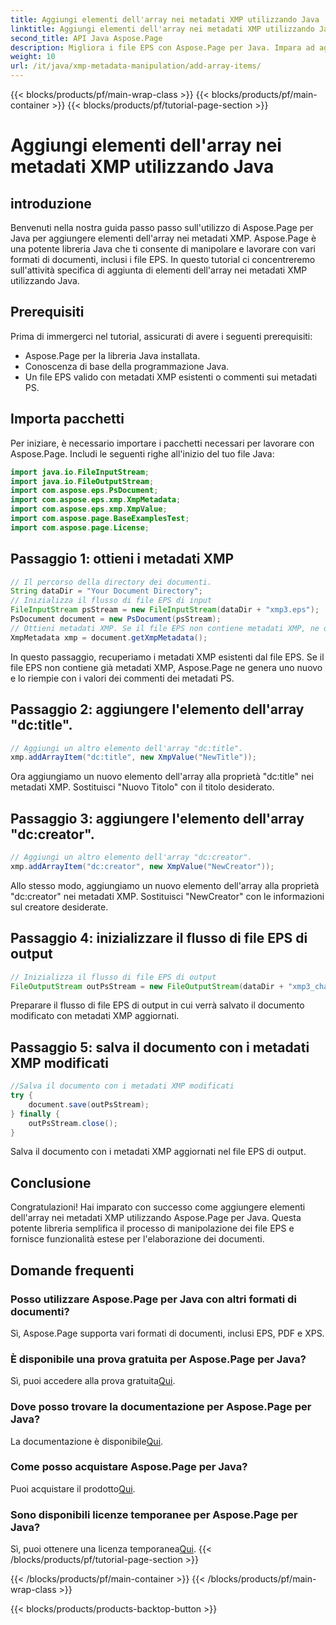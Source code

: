 ```yaml
---
title: Aggiungi elementi dell'array nei metadati XMP utilizzando Java
linktitle: Aggiungi elementi dell'array nei metadati XMP utilizzando Java
second_title: API Java Aspose.Page
description: Migliora i file EPS con Aspose.Page per Java. Impara ad aggiungere elementi dell'array ai metadati XMP senza sforzo. Segui subito la nostra guida passo passo!
weight: 10
url: /it/java/xmp-metadata-manipulation/add-array-items/
---
```


{{< blocks/products/pf/main-wrap-class >}}
{{< blocks/products/pf/main-container >}}
{{< blocks/products/pf/tutorial-page-section >}}

# Aggiungi elementi dell'array nei metadati XMP utilizzando Java

## introduzione
Benvenuti nella nostra guida passo passo sull'utilizzo di Aspose.Page per Java per aggiungere elementi dell'array nei metadati XMP. Aspose.Page è una potente libreria Java che ti consente di manipolare e lavorare con vari formati di documenti, inclusi i file EPS. In questo tutorial ci concentreremo sull'attività specifica di aggiunta di elementi dell'array nei metadati XMP utilizzando Java.
## Prerequisiti
Prima di immergerci nel tutorial, assicurati di avere i seguenti prerequisiti:
- Aspose.Page per la libreria Java installata.
- Conoscenza di base della programmazione Java.
- Un file EPS valido con metadati XMP esistenti o commenti sui metadati PS.
## Importa pacchetti
Per iniziare, è necessario importare i pacchetti necessari per lavorare con Aspose.Page. Includi le seguenti righe all'inizio del tuo file Java:
```java
import java.io.FileInputStream;
import java.io.FileOutputStream;
import com.aspose.eps.PsDocument;
import com.aspose.eps.xmp.XmpMetadata;
import com.aspose.eps.xmp.XmpValue;
import com.aspose.page.BaseExamplesTest;
import com.aspose.page.License;
```
## Passaggio 1: ottieni i metadati XMP
```java
// Il percorso della directory dei documenti.
String dataDir = "Your Document Directory";
// Inizializza il flusso di file EPS di input
FileInputStream psStream = new FileInputStream(dataDir + "xmp3.eps");
PsDocument document = new PsDocument(psStream);
// Ottieni metadati XMP. Se il file EPS non contiene metadati XMP, ne otteniamo uno nuovo pieno di valori dai commenti sui metadati PS (%%Creator, %%CreateDate, %%Title, ecc.)
XmpMetadata xmp = document.getXmpMetadata();
```
In questo passaggio, recuperiamo i metadati XMP esistenti dal file EPS. Se il file EPS non contiene già metadati XMP, Aspose.Page ne genera uno nuovo e lo riempie con i valori dei commenti dei metadati PS.
## Passaggio 2: aggiungere l'elemento dell'array "dc:title".
```java
// Aggiungi un altro elemento dell'array "dc:title".
xmp.addArrayItem("dc:title", new XmpValue("NewTitle"));
```
Ora aggiungiamo un nuovo elemento dell'array alla proprietà "dc:title" nei metadati XMP. Sostituisci "Nuovo Titolo" con il titolo desiderato.
## Passaggio 3: aggiungere l'elemento dell'array "dc:creator".
```java
// Aggiungi un altro elemento dell'array "dc:creator".
xmp.addArrayItem("dc:creator", new XmpValue("NewCreator"));
```
Allo stesso modo, aggiungiamo un nuovo elemento dell'array alla proprietà "dc:creator" nei metadati XMP. Sostituisci "NewCreator" con le informazioni sul creatore desiderate.
## Passaggio 4: inizializzare il flusso di file EPS di output
```java
// Inizializza il flusso di file EPS di output
FileOutputStream outPsStream = new FileOutputStream(dataDir + "xmp3_changed.eps");
```
Preparare il flusso di file EPS di output in cui verrà salvato il documento modificato con metadati XMP aggiornati.
## Passaggio 5: salva il documento con i metadati XMP modificati
```java
//Salva il documento con i metadati XMP modificati
try {			
    document.save(outPsStream);
} finally {
    outPsStream.close();
}
```
Salva il documento con i metadati XMP aggiornati nel file EPS di output.
## Conclusione
Congratulazioni! Hai imparato con successo come aggiungere elementi dell'array nei metadati XMP utilizzando Aspose.Page per Java. Questa potente libreria semplifica il processo di manipolazione dei file EPS e fornisce funzionalità estese per l'elaborazione dei documenti.
## Domande frequenti

### Posso utilizzare Aspose.Page per Java con altri formati di documenti?
Sì, Aspose.Page supporta vari formati di documenti, inclusi EPS, PDF e XPS.
### È disponibile una prova gratuita per Aspose.Page per Java?
 Sì, puoi accedere alla prova gratuita[Qui](https://releases.aspose.com/).
### Dove posso trovare la documentazione per Aspose.Page per Java?
 La documentazione è disponibile[Qui](https://reference.aspose.com/page/java/).
### Come posso acquistare Aspose.Page per Java?
 Puoi acquistare il prodotto[Qui](https://purchase.aspose.com/buy).
### Sono disponibili licenze temporanee per Aspose.Page per Java?
 Sì, puoi ottenere una licenza temporanea[Qui](https://purchase.aspose.com/temporary-license/).
{{< /blocks/products/pf/tutorial-page-section >}}

{{< /blocks/products/pf/main-container >}}
{{< /blocks/products/pf/main-wrap-class >}}

{{< blocks/products/products-backtop-button >}}
